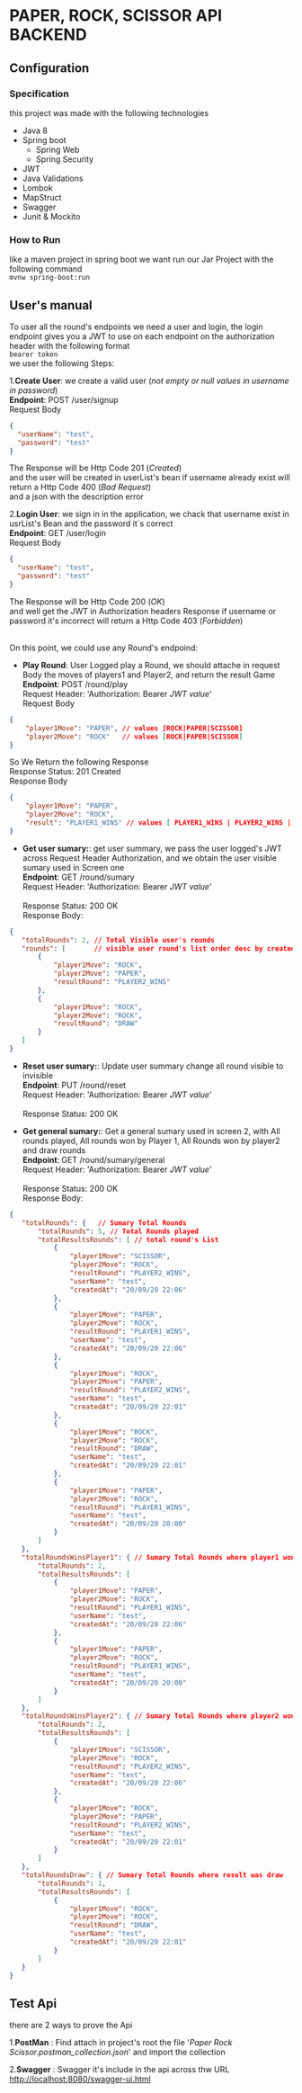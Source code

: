 # PAPER, ROCK, SCISSOR API BACKEND

## Configuration

### Specification
this project was made with the following technologies <br>
- Java 8
- Spring boot
   - Spring Web
   - Spring Security
- JWT
- Java Validations
- Lombok
- MapStruct
- Swagger
- Junit & Mockito

### How to Run
like a maven project in spring boot  we want run our Jar Project with the following command <br/>
`mvnw spring-boot:run` <br />

## User's manual
To user all the round's endpoints we need a user and login, the login endpoint gives you a JWT to use on each endpoint on the authorization header with the following format <br />
`bearer token` <br/>
we user the following Steps: <br>

1.**Create User**: we create a valid user (_not empty or null values in username in password_)<br>
**Endpoint**: POST /user/signup <br>
Request Body
```json
{
  "userName": "test",
  "password": "test"
}
```
The Response will be Http Code 201 (_Created_) <br/> and the user will be created in userList's bean
if username already exist will return a Http Code 400 (_Bad Request_) <br/> and a json with the description error<br/>
 
2.**Login User**: we sign in in the application, we chack that username exist in usrList's Bean and the password it´s correct <br/>
**Endpoint**: GET /user/login <br>
Request Body
```json
{
  "userName": "test",
  "password": "test"
}
```
The Response will be Http Code 200 (_OK_) <br/> and well get the JWT in Authorization headers Response
if username or password it's incorrect  will return a Http Code 403 (_Forbidden_) <br/><br/>

On this point, we could use any Round's endpoind:<br/>
* **Play Round**: User Logged play a Round, we should attache in request Body the moves of players1 and Player2, and return the result Game<br />
**Endpoint**: POST /round/play <br>
Request Header: 'Authorization: Bearer _JWT value_'<br>
Request Body
```json
{
    "player1Move": "PAPER", // values [ROCK|PAPER|SCISSOR]
    "player2Move": "ROCK"   // values [ROCK|PAPER|SCISSOR]
}
```
So We Return the following Response<br>
Response Status: 201 Created <br>
Response Body
```json
{
    "player1Move": "PAPER",
    "player2Move": "ROCK",
    "result": "PLAYER1_WINS" // values [ PLAYER1_WINS | PLAYER2_WINS | DRAW ] 
}
```

* **Get user sumary:**: get user summary, we pass the user logged's JWT across Request Header Authorization, and we obtain the user visible sumary used in Screen one<br>
 **Endpoint**: GET /round/sumary  <br>
 Request Header: 'Authorization: Bearer _JWT value_'<br><br>
 Response Status: 200 OK <br>
 Response Body:
 ```json
 {
    "totalRounds": 2, // Total Visible user's rounds
    "rounds": [       // visible user round's list order desc by created date 
        {
            "player1Move": "ROCK",
            "player2Move": "PAPER",
            "resultRound": "PLAYER2_WINS"
        },
        {
            "player1Move": "ROCK",
            "player2Move": "ROCK",
            "resultRound": "DRAW"
        }
    ]
 }
 ```
* **Reset user sumary:**: Update user summary change all round visible to invisible<br>
 **Endpoint**: PUT /round/reset  <br>
 Request Header: 'Authorization: Bearer _JWT value_'<br><br>
 Response Status: 200 OK <br>
 
* **Get general sumary:**: Get a general sumary used in screen 2, with All rounds played, All rounds won by Player 1, All Rounds won by player2 and draw rounds <br>
 **Endpoint**: GET /round/sumary/general  <br>
 Request Header: 'Authorization: Bearer _JWT value_'<br><br>
 Response Status: 200 OK <br>
 Response Body:
 ```json
 {
    "totalRounds": {   // Sumary Total Rounds
        "totalRounds": 5, // Total Rounds played
        "totalResultsRounds": [ // total round's List
            {
                "player1Move": "SCISSOR",
                "player2Move": "ROCK",
                "resultRound": "PLAYER2_WINS",
                "userName": "test",
                "createdAt": "20/09/20 22:06"
            },
            {
                "player1Move": "PAPER",
                "player2Move": "ROCK",
                "resultRound": "PLAYER1_WINS",
                "userName": "test",
                "createdAt": "20/09/20 22:06"
            },
            {
                "player1Move": "ROCK",
                "player2Move": "PAPER",
                "resultRound": "PLAYER2_WINS",
                "userName": "test",
                "createdAt": "20/09/20 22:01"
            },
            {
                "player1Move": "ROCK",
                "player2Move": "ROCK",
                "resultRound": "DRAW",
                "userName": "test",
                "createdAt": "20/09/20 22:01"
            },
            {
                "player1Move": "PAPER",
                "player2Move": "ROCK",
                "resultRound": "PLAYER1_WINS",
                "userName": "test",
                "createdAt": "20/09/20 20:00"
            }
        ]
    },
    "totalRoundsWinsPlayer1": { // Sumary Total Rounds where player1 won
        "totalRounds": 2,
        "totalResultsRounds": [
            {
                "player1Move": "PAPER",
                "player2Move": "ROCK",
                "resultRound": "PLAYER1_WINS",
                "userName": "test",
                "createdAt": "20/09/20 22:06"
            },
            {
                "player1Move": "PAPER",
                "player2Move": "ROCK",
                "resultRound": "PLAYER1_WINS",
                "userName": "test",
                "createdAt": "20/09/20 20:00"
            }
        ]
    },
    "totalRoundsWinsPlayer2": { // Sumary Total Rounds where player2 won
        "totalRounds": 2,
        "totalResultsRounds": [
            {
                "player1Move": "SCISSOR",
                "player2Move": "ROCK",
                "resultRound": "PLAYER2_WINS",
                "userName": "test",
                "createdAt": "20/09/20 22:06"
            },
            {
                "player1Move": "ROCK",
                "player2Move": "PAPER",
                "resultRound": "PLAYER2_WINS",
                "userName": "test",
                "createdAt": "20/09/20 22:01"
            }
        ]
    },
    "totalRoundsDraw": { // Sumary Total Rounds where result was draw
        "totalRounds": 1,
        "totalResultsRounds": [
            {
                "player1Move": "ROCK",
                "player2Move": "ROCK",
                "resultRound": "DRAW",
                "userName": "test",
                "createdAt": "20/09/20 22:01"
            }
        ]
    }
 }
 ```
 ## Test Api
 there are 2 ways to prove the Api
 
 1.**PostMan** : Find attach in project's root the file '_Paper Rock Scissor.postman_collection.json_' and import the collection
 
 2.**Swagger** : Swagger it's include in the api across thw URL [http://localhost:8080/swagger-ui.html](http://localhost:8080/swagger-ui.html)

   
